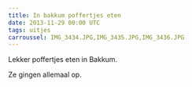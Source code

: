 ```yaml
---
title: In bakkum poffertjes eten
date: 2013-11-29 00:00 UTC
tags: uitjes
carroussel: IMG_3434.JPG,IMG_3435.JPG,IMG_3436.JPG
---
```

Lekker poffertjes eten in Bakkum.

Ze gingen allemaal op.